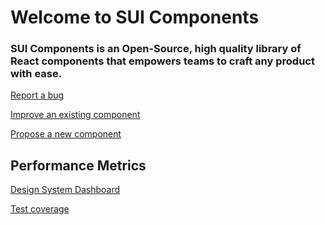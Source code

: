 # Welcome to SUI Components

### SUI Components is an Open-Source, high quality library of React components that empowers teams to craft any product with ease.

<a href="https://github.com/SUI-Components/sui-components/issues/new/choose" target="_blank">Report a bug</a>

<a href="https://github.com/SUI-Components/sui-components/discussions/new" target="_blank">Improve an existing component</a>

<a href="https://github.com/SUI-Components/sui-components/discussions/new" target="_blank">Propose a new component</a>

## Performance Metrics

<a href="https://pages.github.mpi-internal.com/scmspain/design-systems/sui/index.html" target="_blank">Design System Dashboard</a>

<a href="coverage/index.html" target="_blank">Test coverage</a>